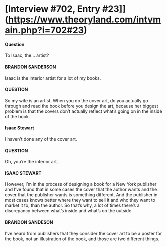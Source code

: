 # [Interview #702, Entry #23]](https://www.theoryland.com/intvmain.php?i=702#23)

#### Question

To Isaac, the... artist?

#### BRANDON SANDERSON

Isaac is the interior artist for a lot of my books.

#### QUESTION

So my wife is an artist. When you do the cover art, do you actually go through and read the book before you design the art, because her biggest problem is that the covers don’t actually reflect what’s going on in the inside of the book.

#### Isaac Stewart

I haven’t done any of the cover art.

#### QUESTION

Oh, you’re the interior art.

#### ISAAC STEWART

However, I’m in the process of designing a book for a New York publisher and I’ve found that in some cases the cover that the author wants and the cover that the publisher wants is something different. And the publisher in most cases knows better where they want to sell it and who they want to market it to, than the author. So that’s why, a lot of times there’s a discrepancy between what’s inside and what’s on the outside.

#### BRANDON SANDESON

I’ve heard from publishers that they consider the cover art to be a poster for the book, not an illustration of the book, and those are two different things.

